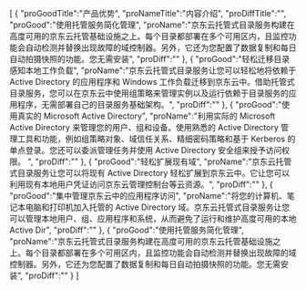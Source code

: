 [
	{
		"proGoodTitle":"产品优势",
		"proNameTitle":"内容介绍",
		"proDiffTitle":"",
		"proGood":"使用托管服务简化管理",
		"proName":"京东云托管式目录服务构建在高度可用的京东云托管基础设施之上。每个目录都部署在多个可用区内，且监控功能会自动检测并替换出现故障的域控制器。另外，它还为您配置了数据复制和每日自动拍摄快照的功能。您无需安装",
		"proDiff":""
	},
	{
		"proGood":"轻松迁移目录感知本地工作负载",
		"proName":"京东云托管式目录服务让您可以轻松地将依赖于 Active Directory 的应用程序和 Windows 工作负载迁移到京东云中。借助托管式目录服务，您可以在京东云中使用组策略来管理实例以及运行依赖于目录服务的应用程序，无需部署自己的目录服务基础架构。",
		"proDiff":""
	},
	{
		"proGood":"使用真实的 Microsoft Active Directory",
		"proName":"利用实际的 Microsoft Active Directory 来管理您的用户、组和设备。使用熟悉的 Active Directory 管理工具和功能，例如组策略对象、域信任关系、精细密码策略和基于 Kerberos 的单点登录。您还可以委派管理任务并使用 Active Directory 安全组来授予访问权限。 ",
		"proDiff":""
	},
	{
		"proGood":"轻松扩展现有域",
		"proName":"京东云托管式目录服务让您可以将现有 Active Directory 轻松扩展到京东云中。它让您可以利用现有本地用户凭证访问京东云管理控制台等云资源。",
		"proDiff":""
	},
	{
		"proGood":"集中管理京东云中的应用程序访问",
		"proName":"将您的计算机、笔记本电脑和打印机加入托管的 Active Directory 域。京东云托管式目录服务让您可以管理本地用户、组、应用程序和系统，从而避免了运行和维护高度可用的本地 Active Dir",
		"proDiff":""
	},
	{
		"proGood":"使用托管服务简化管理",
		"proName":"京东云托管式目录服务构建在高度可用的京东云托管基础设施之上。每个目录都部署在多个可用区内，且监控功能会自动检测并替换出现故障的域控制器。另外，它还为您配置了数据复制和每日自动拍摄快照的功能。您无需安装",
		"proDiff":""
	}
]